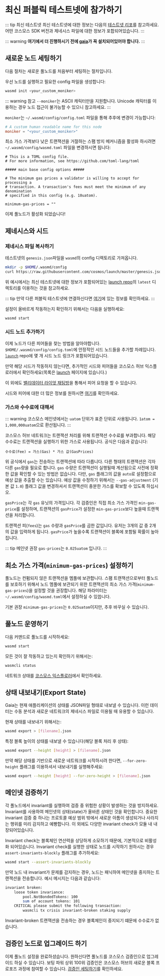# 최신 퍼블릭 테스트넷에 참가하기

::: tip 최신 테스트넷
최신 테스트넷에 대한 정보는 다음의 [테스트넷 리포](https://github.com/cosmos/testnets)를 참고하세요. 어떤 코스모스 SDK 버전과 제네시스 파일에 대한 정보가 포합되어있습니다.
:::

::: warning
**여기에서 더 진행하시기 전에 [gaia](./installation.md)가 꼭 설치되어있어야 합니다.**
:::

## 새로운 노드 세팅하기


다음 절차는 새로운 풀노드를 처음부터 세팅하는 절차입니다.

우선 노드를 실행하고 필요한 config 파일을 생성합니다:


```bash
wasmd init <your_custom_moniker>
```

::: warning 참고
`--moniker`는 ASCII 캐릭터만을 지원합니다. Unicode 캐릭터를 이용하는 경우 노드 접근이 불가능할 수 있으니 참고하세요.
:::

`moniker`는 `~/.wasmd/config/config.toml` 파일을 통해 추후에 변경이 가능합니다:

```toml
# A custom human readable name for this node
moniker = "<your_custom_moniker>"
```

최소 가스 가격보다 낮은 트랜잭션을 거절하는 스팸 방지 메커니즘을 활성화 하시려면 `~/.wasmd/config/wasmd.toml` 파일을 변경하시면 됩니다:

```
# This is a TOML config file.
# For more information, see https://github.com/toml-lang/toml

##### main base config options #####

# The minimum gas prices a validator is willing to accept for processing a
# transaction. A transaction's fees must meet the minimum of any denomination
# specified in this config (e.g. 10uatom).

minimum-gas-prices = ""
```

이제 풀노드가 활성화 되었습니다!

## 제네시스와 시드

### 제네시스 파일 복사하기

테스트넷의 `genesis.json`파일을 `wasmd`의 config 디렉토리로 가져옵니다.

```bash
mkdir -p $HOME/.wasmd/config
curl https://raw.githubusercontent.com/cosmos/launch/master/genesis.json > $HOME/.wasmd/config/genesis.json
```

위 예시에서는 최신 테스트넷에 대한 정보가 포함되어있는 [launch repo](https://github.com/cosmos/launch)의 `latest` 디렉토리를 이용하는 것을 참고하세요. 

::: tip
만약 다른 퍼블릭 테스트넷에 연결하신다면 [여기](./join-testnet.md)에 있는 정보를 확인하세요.
:::

설정이 올바르게 작동하는지 확인하기 위해서는 다음을 실행하세요:

```bash
wasmd start
```
### 시드 노드 추가하기

이제 노드가 다른 피어들을 찾는 방법을 알아야합니다. `$HOME/.wasmd/config/config.toml`에 안정적인 시드 노드들을 추가할 차례입니다. [`launch`](https://github.com/cosmos/launch) repo에 몇 개 시드 노드 링크가 포함되어있습니다.

만약 해당 시드가 작동하지 않는다면, 추가적인 시드와 피어들을 코스모스 허브 익스플로러에서 확인하세요(목록은 [launch](https://cosmos.network/launch) 페이지에 있습니다.)

이 외에도 [밸리데이터 라이엇 채팅방](https://riot.im/app/#/room/#cosmos-validators:matrix.org)을 통해서 피어 요청을 할 수 있습니다.

시드와 피어에 대한 더 많은 정보를 원하시면 [여기](https://github.com/tendermint/tendermint/blob/develop/docs/tendermint-core/using-tendermint.md#peers)를 확인하세요.

### 가스와 수수료에 대해서

::: warning
코스모스 메인넷에서는 `uatom` 단위가 표준 단위로 사용됩니다. `1atom = 1,000,000uatom`으로 환산됩니다.
:::

코스모스 허브 네트워크는 트랜잭션 처리를 위해 트랜잭션 수수료를 부과합니다. 해당 수수료는 트랜잭션을 실행하기 위한 가스로 사용됩니다. 공식은 다음과 같습니다:


```
수수료(Fee) = 가스(Gas) * 가스 값(GasPrices)
```

위 공식에서 `gas`는 전송하는 트랜잭션에 따라 다릅니다. 다른 형태의 트랜잭션은 각자 다른 `gas`량을 필요로 합니다. `gas` 수량은 트랜잭션이 실행될때 계산됨으로 사전에 정확한 값을 확인할 수 있는 방법은 없습니다. 다만, `gas` 플래그의 값을 `auto`로 설정함으로 예상 값을 추출할 수는 있습니다. 예상 값을 수정하기 위해서는 `--gas-adjustment` (기본 값 `1.0`) 플래그 값을 변경하셔서 트랜잭션이 충분한 가스를 확보할 수 있도록 하십시오.

`gasPrice`는 각 `gas` 유닛의 가격입니다. 각 검증인은 직접 최소 가스 가격인 `min-gas-price`를 설정하며, 트랜잭션의 `gasPrice`가 설정한 `min-gas-price`보다 높을때 트랜잭션을 처리합니다.

트랜잭션 피(`fees`)는 `gas` 수량과 `gasPrice`를 곱한 값입니다. 유저는 3개의 값 중 2개의 값을 입력하게 됩니다. `gasPrice`가 높을수록 트랜잭션이 블록에 포함될 확률이 높아집니다.

::: tip
메인넷 권장 `gas-prices`는 `0.025uatom` 입니다.
:::

## 최소 가스 가격(`minimum-gas-prices`) 설정하기

풀노드는 컨펌되지 않은 트랜잭션을 멤풀에 보관합니다. 스팸 트랜잭션으로부터 풀노드를 보호하기 위해서 노드 멤풀에 보관되기 위한 트랜잭션의 최소 가스 가격(`minimum-gas-prices`)을 설정할 것을 권장합니다. 해당 파라미터는 `~/.wasmd/config/wasmd.toml`에서 설정하실 수 있씁니다.

기본 권장 `minimum-gas-prices`는 `0.025uatom`이지만, 추후 바꾸실 수 있습니다. 

## 풀노드 운영하기

다음 커맨드로 풀노드를 시작하세요:

```bash
wasmd start
```

모든 것이 잘 작동하고 있는지 확인하기 위해서는:

```bash
wasmcli status
```

네트워크 상태를 [코스모스 익스플로러](https://cosmos.network/launch)에서 확인하세요.

## 상태 내보내기(Export State)

Gaia는 현재 애플리케이션의 상태를 JSON파일 형태로 내보낼 수 있습니다. 이런 데이터는 수동 분석과 새로운 네트워크의 제네시스 파일로 이용될 때 유용할 수 있습니다.

현재 상태를 내보내기 위해서는:

```bash
wasmd export > [filename].json
```

특정 블록 높이의 상태를 내보낼 수 있습니다(해당 블록 처리 후 상태):

```bash
wasmd export --height [height] > [filename].json
```

만약 해당 상태를 기반으로 새로운 네트워크를 시작하시려 한다면, `--for-zero-height` 플래그를 이용하셔서 내보내기를 실행해주세요:

```bash
wasmd export --height [height] --for-zero-height > [filename].json
```

## 메인넷 검증하기

각 폴노드에서 invariant를 실행하여 검증 중 위험한 상황이 발생하는 것을 방지하세요. Invariant를 사용하여 메인넷의 상태(state)가 올바른 상태인 것을 확인합니다. 중요한 invariant 검증 중 하나는 프로토콜 예상 범위 밖에서 새로운 아톰이 생성되거나 사라지는 행위를 미리 감지하고 예빵합니다. 이 외에도 다양한 invariant check가 모듈 내 내장되어있습니다.

Invariant check는 블록체인 연산력을 상당하게 소모하기 때문에, 기본적으로 비활성화 되어있습니다. Invariant check를 실행한 상태로 노드를 시작하기 원하시는 경우 `assert-invariants-blockly` 플래그를 추가하세요:

```bash
wasmd start --assert-invariants-blockly
```

만약 노드 내 invariant가 문제를 감지하는 경우, 노드는 패닉하여 메인넷을 중지하는 트랜잭션을 전송합니다. 예시 메시지는 다음과 같습니다:

```bash
invariant broken:
    loose token invariance:
        pool.NotBondedTokens: 100
        sum of account tokens: 101
    CRITICAL please submit the following transaction:
        wasmcli tx crisis invariant-broken staking supply

```

Invariant-broken 트랜잭션을 전송하는 경우 블록체인이 중지되기 떄문에 수수료가 없습니다.

## 검증인 노드로 업그레이드 하기

이제 풀노드 설정을 완료하셨습니다. 원하신다면 풀노드를 코스모스 검증인으로 업그레이드 하실 수 있습니다. 보팅 파워 상위 100위 검증인은 코스모스 허브의 새로운 블록 프로포즈 과정에 참여할 수 있습니다. [검증인 세팅하기](./validators/validator-setup.md)를 확인하세요.
